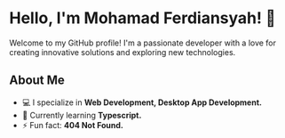# Hello, I'm Mohamad Ferdiansyah! 👋

Welcome to my GitHub profile! I'm a passionate developer with a love for creating innovative solutions and exploring new technologies.

## About Me

- 💻 I specialize in **Web Development, Desktop App Development.**
- 🌱 Currently learning **Typescript.**
- ⚡ Fun fact: **404 Not Found.**